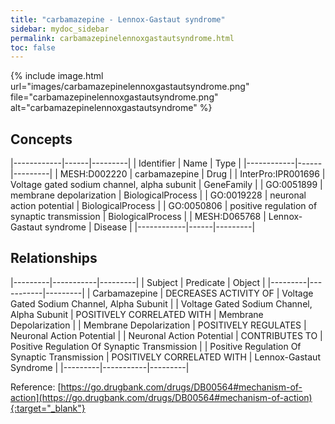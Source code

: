 ```yaml
---
title: "carbamazepine - Lennox-Gastaut syndrome"
sidebar: mydoc_sidebar
permalink: carbamazepinelennoxgastautsyndrome.html
toc: false 
---
```


{% include image.html url="images/carbamazepinelennoxgastautsyndrome.png" file="carbamazepinelennoxgastautsyndrome.png" alt="carbamazepinelennoxgastautsyndrome" %}

## Concepts

|------------|------|---------|
| Identifier | Name | Type    |
|------------|------|---------|
| MESH:D002220 | carbamazepine | Drug |
| InterPro:IPR001696 | Voltage gated sodium channel, alpha subunit | GeneFamily |
| GO:0051899 | membrane depolarization | BiologicalProcess |
| GO:0019228 | neuronal action potential | BiologicalProcess |
| GO:0050806 | positive regulation of synaptic transmission | BiologicalProcess |
| MESH:D065768 | Lennox-Gastaut syndrome | Disease |
|------------|------|---------|

## Relationships

|---------|-----------|---------|
| Subject | Predicate | Object  |
|---------|-----------|---------|
| Carbamazepine | DECREASES ACTIVITY OF | Voltage Gated Sodium Channel, Alpha Subunit |
| Voltage Gated Sodium Channel, Alpha Subunit | POSITIVELY CORRELATED WITH | Membrane Depolarization |
| Membrane Depolarization | POSITIVELY REGULATES | Neuronal Action Potential |
| Neuronal Action Potential | CONTRIBUTES TO | Positive Regulation Of Synaptic Transmission |
| Positive Regulation Of Synaptic Transmission | POSITIVELY CORRELATED WITH | Lennox-Gastaut Syndrome |
|---------|-----------|---------|

Reference: [https://go.drugbank.com/drugs/DB00564#mechanism-of-action](https://go.drugbank.com/drugs/DB00564#mechanism-of-action){:target="_blank"}